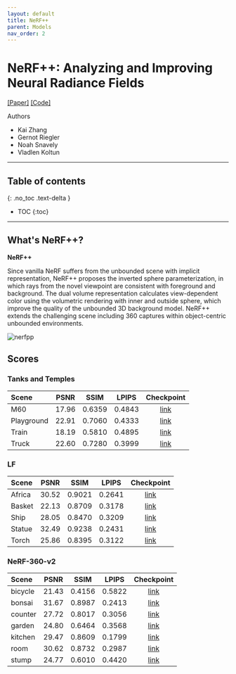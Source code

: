 ```yaml
---
layout: default
title: NeRF++
parent: Models
nav_order: 2
---
```


# NeRF++: Analyzing and Improving Neural Radiance Fields

[[Paper]](http://arxiv.org/abs/2010.07492) [[Code]](https://github.com/Kai-46/nerfplusplus)

Authors 
- Kai Zhang
- Gernot Riegler
- Noah Snavely
- Vladlen Koltun

---


## Table of contents
{: .no_toc .text-delta }

- TOC
{:toc}

---

## What's NeRF++?

**NeRF++**

Since vanilla NeRF suffers from the unbounded scene with implicit representation, NeRF++ proposes the inverted sphere parameterization, in which rays from the novel viewpoint are consistent with foreground and background. The dual volume representation calculates view-dependent color using the volumetric rendering with inner and outside sphere, which improve the quality of the unbounded 3D background model. NeRF++ extends the challenging scene including 360 captures within object-centric unbounded environments.

![nerfpp]({{site.baseurl}}/assets/images/models/nerfpp.png)

## Scores

### Tanks and Temples

| Scene | PSNR | SSIM | LPIPS | Checkpoint |
|:---|:---:|:---:|:---:|:---:|
| M60 | 17.96 | 0.6359 | 0.4843 |[link](https://huggingface.co/nrtf/nerf_factory/tree/main/nerfpp_tanks_and_temples_tat_intermediate_M60_220901) |
| Playground | 22.91 | 0.7060 | 0.4333 |[link](https://huggingface.co/nrtf/nerf_factory/tree/main/nerfpp_tanks_and_temples_tat_intermediate_Playground_220901) |
| Train | 18.19 | 0.5810 | 0.4895 |[link](https://huggingface.co/nrtf/nerf_factory/tree/main/nerfpp_tanks_and_temples_tat_intermediate_Train_220901) |
| Truck | 22.60 | 0.7280 | 0.3999 |[link](https://huggingface.co/nrtf/nerf_factory/tree/main/nerfpp_tanks_and_temples_tat_training_Truck_220901) |

### LF

| Scene | PSNR | SSIM | LPIPS | Checkpoint |
|:---|:---:|:---:|:---:|:---:|
| Africa | 30.52 | 0.9021 | 0.2641 |[link](https://huggingface.co/nrtf/nerf_factory/tree/main/nerfpp_lf_africa_220901) |
| Basket | 22.13 | 0.8709 | 0.3178 |[link](https://huggingface.co/nrtf/nerf_factory/tree/main/nerfpp_lf_basket_220901) |
| Ship | 28.05 | 0.8470 | 0.3209 |[link](https://huggingface.co/nrtf/nerf_factory/tree/main/nerfpp_lf_ship_220901) |
| Statue | 32.49 | 0.9238 | 0.2431 |[link](https://huggingface.co/nrtf/nerf_factory/tree/main/nerfpp_lf_statue_220901) |
| Torch | 25.86 | 0.8395 | 0.3122 |[link](https://huggingface.co/nrtf/nerf_factory/tree/main/nerfpp_lf_torch_220901) |

### NeRF-360-v2

| Scene | PSNR | SSIM | LPIPS | Checkpoint |
|:---|:---:|:---:|:---:|:---:|
| bicycle | 21.43 | 0.4156 | 0.5822 | [link](https://huggingface.co/nrtf/nerf_factory/tree/main/nerfpp_nerf_360_v2_bicycle_220901) |
| bonsai | 31.67 | 0.8987 | 0.2413 | [link](https://huggingface.co/nrtf/nerf_factory/tree/main/nerfpp_nerf_360_v2_bonsai_220901) |
| counter | 27.72 | 0.8017 | 0.3056 | [link](https://huggingface.co/nrtf/nerf_factory/tree/main/nerfpp_nerf_360_v2_counter_220901) |
| garden | 24.80 | 0.6464 | 0.3568 | [link](https://huggingface.co/nrtf/nerf_factory/tree/main/nerfpp_nerf_360_v2_garden_220901) |
| kitchen | 29.47 | 0.8609 | 0.1799 | [link](https://huggingface.co/nrtf/nerf_factory/tree/main/nerfpp_nerf_360_v2_kitchen_220901) |
| room | 30.62 | 0.8732 | 0.2987 | [link](https://huggingface.co/nrtf/nerf_factory/tree/main/nerfpp_nerf_360_v2_room_220901) |
| stump | 24.77 | 0.6010 | 0.4420 | [link](https://huggingface.co/nrtf/nerf_factory/tree/main/nerfpp_nerf_360_v2_stump_220901) |